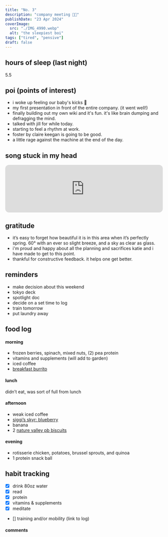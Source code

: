 ```yaml
---
title: "No. 3"
description: "company meeting 😵‍💫"
publishDate: "23 Apr 2024"
coverImage:
  src: "./IMG_4990.webp"
  alt: "the sleepiest boi"
tags: ["tired", "pensive"]
draft: false
---
```


## hours of sleep (last night)

5.5

## poi (points of interest)

- i woke up feeling our baby's kicks 🥹
- my first presentation in front of the entire company. (it went well!)
- finally building out my own wiki and it's fun. it's like brain dumping and defragging the mind.
- talked with jill for while today.
- starting to feel a rhythm at work.
- foster by claire keegan is going to be good.
- a little rage against the machine at the end of the day.

## song stuck in my head

<iframe style="border-radius:12px" src="https://open.spotify.com/embed/track/3eh51r6rFWAlGQRlHx9QnQ?utm_source=generator" width="100%" height="152" frameBorder="0" allowfullscreen="" allow="autoplay; clipboard-write; encrypted-media; fullscreen; picture-in-picture" loading="lazy"></iframe>

## gratitude

- it’s easy to forget how beautiful it is in this area when it’s perfectly spring. 60° with an ever so slight breeze, and a sky as clear as glass.
- i'm proud and happy about all the planning and sacrifices katie and i have made to get to this point.
- thankful for constructive feedback. it helps one get better.

## reminders

- make decision about this weekend
- tokyo deck
- spotlight doc
- decide on a set time to log
- train tomorrow
- put laundry away

## food log

#### morning

- frozen berries, spinach, mixed nuts, (2) pea protein
- vitamins and supplements (will add to garden)
- iced coffee
- [breakfast burrito](https://perkchops.com/ny-grill-deli-882-1st-ave-new-york-ny-10022/main-menu/breakfast-burritos/healthy-burrito)

#### lunch

didn’t eat, was sort of full from lunch

#### afternoon

- weak iced coffee
- [siggi’s skyr: blueberry](https://siggis.com/product/blueberry-non-fat)
- banana
- 2 [nature valley pb biscuits](https://www.naturevalley.com/products/peanut-butter-biscuit-sandwiches)

#### evening

- rotisserie chicken, potatoes, brussel sprouts, and quinoa
- 1 protein snack ball

## habit tracking

- [x] drink 80oz water
- [x] read
- [x] protein
- [x] vitamins & supplements
- [x] meditate
- [] training and/or mobility (link to log)

#### comments
